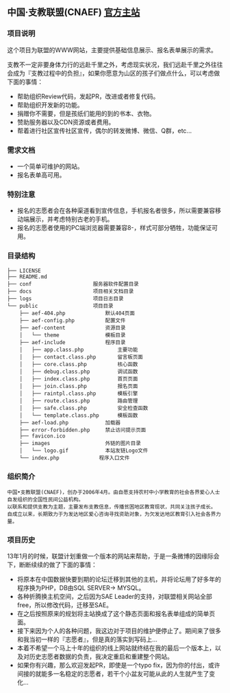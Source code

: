 ## 中国·支教联盟(CNAEF) [官方主站](http://www.go9999.com)

### 项目说明

这个项目为联盟的WWW网站，主要提供基础信息展示、报名表单展示的需求。

支教不一定非要身体力行的远赴千里之外，考虑现实状况，我们远赴千里之外往往会成为『支教过程中的负担』，如果你愿意为山区的孩子们做点什么，可以考虑做下面的事情：

- 帮助组织Review代码，发起PR，改进或者修复代码。
- 帮助组织开发新的功能。
- 捐赠你不需要，但是孩纸们能用的到的书本、衣物。
- 赞助服务器以及CDN资源或者费用。
- 帮着进行社区宣传社区宣传，偶尔的转发微博、微信、Q群，etc...

### 需求文档

- 一个简单可维护的网站。
- 报名表单高可用。

### 特别注意

- 报名的志愿者会在各种渠道看到宣传信息，手机报名者很多，所以需要兼容移动端展示，并考虑特别古老的手机。
- 报名的志愿者使用的PC端浏览器需要兼容8-，样式可部分牺牲，功能保证可用。

### 目录结构

```
├── LICENSE
├── README.md
├── conf                    服务器软件配置目录
├── docs                    项目相关文档目录
├── logs                    项目日志目录
└── public                  项目目录
    ├── aef-404.php             默认404页面
    ├── aef-config.php          配置文件
    ├── aef-content             资源目录
    │   └── theme               模板目录
    ├── aef-include             程序目录
    │   ├── app.class.php           主要功能
    │   ├── contact.class.php       留言板页面
    │   ├── core.class.php          核心函数
    │   ├── debug.class.php         调试函数
    │   ├── index.class.php         首页页面
    │   ├── join.class.php          报名页面
    │   ├── raintpl.class.php       模板引擎
    │   ├── route.class.php         路由管理
    │   ├── safe.class.php          安全检查函数
    │   └── template.class.php      模板函数
    ├── aef-load.php            加载器
    ├── error-forbidden.php     禁止访问提示页面
    ├── favicon.ico
    ├── images					外链的图片目录
    │   └── logo.gif			本站友链Logo文件
    └── index.php             程序入口文件
```


### 组织简介

    中国•支教联盟(CNAEF)，创办于2006年4月。由自愿支持农村中小学教育的社会各界爱心人士自发组织的全国性民间公益机构。
    以联系和提供支教为主题，主要发布支教信息，传播贫困地区教育现状，共同关注孩子成长。
    自成立以来，长期致力于为发达地区爱心咨询寻找资助对象，为欠发达地区教育引入社会各界力量。

### 项目历史

13年1月的时候，联盟计划重做一个版本的网站来帮助，于是一条微博的因缘际会下，断断续续的做了下面的事情：

- 将原本在中国数据快要到期的论坛迁移到其他的主机，并将论坛用了好多年的程序换为PHP，DB由SQL SERVER-> MYSQL。
- 各种折腾换主机空间，之后因为SAE Leader的支持，对联盟相关网站全部free，所以修改代码，迁移至SAE。
- 在之后按照原来的规划将主站换成了这个静态页面和报名表单组成的简单页面。
- 接下来因为个人的各种问题，我这边对于项目的维护便停止了。期间来了很多和我当初一样的『志愿者』，但是真的落实到写码上...
- 本着不希望一个马上十年的组织的线上网站就终结在我的最后一个版本上，以及对历史志愿者数据的负责，我决定重启和重建整个网站。
- 如果你有兴趣，那么欢迎发起PR，即使是一个typo fix，因为你的付出，或许间接的就能多一名稳定的志愿者，若干个小盆友可能从此的人生就产生了变化...
